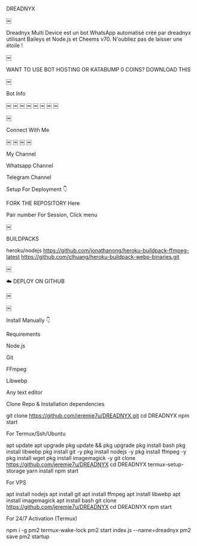 DREADNYX 

￼ 

Dreadnyx Multi Device est un bot WhatsApp automatisé créé par dreadnyx utilisant Baileys et Node.js et Cheems v70. N'oubliez pas de laisser une étoile ! 

￼ 

WANT TO USE BOT HOSTING OR KATABUMP 0 COINS? DOWNLOAD THIS

￼

Bot Info

￼ ￼ ￼ ￼ ￼ ￼ ￼ ￼ 

￼

Connect With Me

￼
￼
￼
￼ 

My Channel

Whatsapp Channel

Telegram Channel

Setup For Deployment 👇

FORK THE REPOSITORY Here

Pair number For Session, Click menu

￼

BUILDPACKS

heroku/nodejs https://github.com/jonathanong/heroku-buildpack-ffmpeg-latest https://github.com/clhuang/heroku-buildpack-webp-binaries.git 

￼

☁️ DEPLOY ON GITHUB

￼

￼

Install Manually 👇

Requirements

Node.js

Git

FFmpeg

Libwebp

Any text editor

Clone Repo & Installation dependencies

git clone https://github.com/jeremie7u/DREADNYX.git cd DREADNYX npm start 

For Termux/Ssh/Ubuntu

apt update apt upgrade pkg update && pkg upgrade pkg install bash pkg install libwebp pkg install git -y pkg install nodejs -y pkg install ffmpeg -y pkg install wget pkg install imagemagick -y git clone https://github.com/jeremie7u/DREADNYX cd DREADNYX termux-setup-storage yarn install npm start 

For VPS

apt install nodejs apt install git apt install ffmpeg apt install libwebp apt install imagemagick apt install bash git clone https://github.com/jeremie7u/DREADNYX cd DREADNYX npm start 

For 24/7 Activation (Termux)

npm i -g pm2 termux-wake-lock pm2 start index.js --name=dreadnyx pm2 save pm2 startup 
